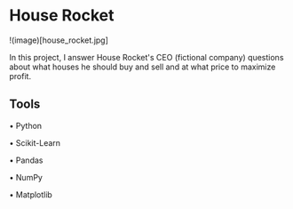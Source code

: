 # House Rocket

!(image)[house_rocket.jpg]

In this project, I answer House Rocket's CEO (fictional company) questions about what houses he should buy and sell and at what price to maximize profit.

## Tools

• Python

• Scikit-Learn

• Pandas

• NumPy

• Matplotlib

